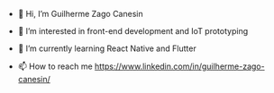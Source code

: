 - 👋 Hi, I’m Guilherme Zago Canesin
- 👀 I’m interested in front-end development and IoT prototyping
- 🌱 I’m currently learning React Native and Flutter

- 📫 How to reach me https://www.linkedin.com/in/guilherme-zago-canesin/

<!---
GuilhermeZCanesin/GuilhermeZCanesin is a ✨ special ✨ repository because its `README.md` (this file) appears on your GitHub profile.
You can click the Preview link to take a look at your changes.
--->

